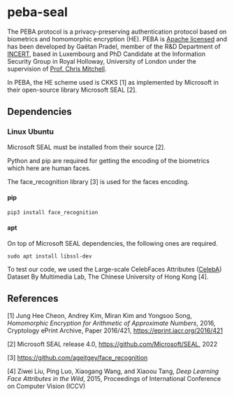 # peba-seal

The PEBA protocol is a privacy-preserving authentication protocol based on biometrics and homomorphic encryption (HE).
PEBA is [Apache licensed](https://github.com/lab-incert/peba-seal/blob/main/LICENSE) and has been developed by Gaëtan Pradel, member of the R&D Department of [INCERT](https://www.incert.lu/), based in Luxembourg and PhD Candidate at the Information Security Group in Royal Holloway, University of London under the supervision of [Prof. Chris Mitchell](https://www.chrismitchell.net/).

In PEBA, the HE scheme used is CKKS [1] as implemented by Microsoft in their open-source library Microsoft SEAL [2].

## Dependencies


### Linux Ubuntu
Microsoft SEAL must be installed from their source [2].

Python and pip are required for getting the encoding of the biometrics which here are human faces.

The face_recognition library [3] is used for the faces encoding.

#### pip
```
pip3 install face_recognition
```
#### apt
On top of Microsoft SEAL dependencies, the following ones are required.
```
sudo apt install libssl-dev 
```

To test our code, we used the Large-scale CelebFaces Attributes ([CelebA](https://drive.google.com/drive/folders/0B7EVK8r0v71pWEZsZE9oNnFzTm8?resourcekey=0-5BR16BdXnb8hVj6CNHKzLg)) Dataset By Multimedia Lab, The Chinese University of Hong Kong [4].


## References

[1] Jung Hee Cheon, Andrey Kim, Miran Kim and Yongsoo Song, *Homomorphic Encryption for Arithmetic of Approximate Numbers*, 2016, Cryptology ePrint Archive, Paper 2016/421, https://eprint.iacr.org/2016/421

[2] Microsoft SEAL release 4.0, https://github.com/Microsoft/SEAL, 2022

[3] https://github.com/ageitgey/face_recognition

[4] Ziwei Liu, Ping Luo, Xiaogang Wang, and Xiaoou Tang, *Deep Learning Face Attributes in the Wild*, 2015, Proceedings of International Conference on Computer Vision (ICCV)
